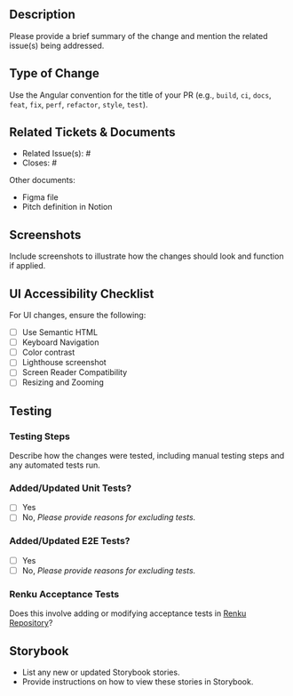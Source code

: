 ## Description

Please provide a brief summary of the change and mention the related issue(s) being addressed.

## Type of Change

Use the Angular convention for the title of your PR (e.g., `build`, `ci`, `docs`, `feat`, `fix`, `perf`, `refactor`, `style`, `test`).

## Related Tickets & Documents

- Related Issue(s): #
- Closes: #

Other documents:
- Figma file
- Pitch definition in Notion

## Screenshots

Include screenshots to illustrate how the changes should look and function if applied.

## UI Accessibility Checklist

For UI changes, ensure the following:

- [ ] Use Semantic HTML
- [ ] Keyboard Navigation
- [ ] Color contrast
- [ ] Lighthouse screenshot
- [ ] Screen Reader Compatibility
- [ ] Resizing and Zooming

## Testing

### Testing Steps

Describe how the changes were tested, including manual testing steps and any automated tests run.

### Added/Updated Unit Tests?

- [ ] Yes
- [ ] No, _Please provide reasons for excluding tests._

### Added/Updated E2E Tests?

- [ ] Yes
- [ ] No, _Please provide reasons for excluding tests._

### Renku Acceptance Tests

Does this involve adding or modifying acceptance tests in [Renku Repository](https://github.com/SwissDataScienceCenter/renku-ui/tree/main/tests)?

## Storybook

- List any new or updated Storybook stories.
- Provide instructions on how to view these stories in Storybook.
